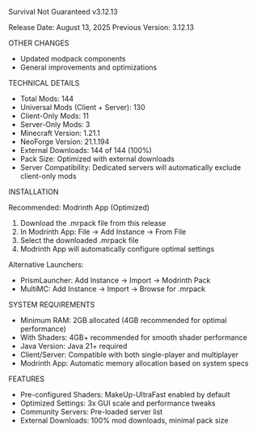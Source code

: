 Survival Not Guaranteed v3.12.13

Release Date: August 13, 2025
Previous Version: 3.12.13

OTHER CHANGES

- Updated modpack components
- General improvements and optimizations

TECHNICAL DETAILS

- Total Mods: 144
- Universal Mods (Client + Server): 130
- Client-Only Mods: 11
- Server-Only Mods: 3
- Minecraft Version: 1.21.1
- NeoForge Version: 21.1.194
- External Downloads: 144 of 144 (100%)
- Pack Size: Optimized with external downloads
- Server Compatibility: Dedicated servers will automatically exclude client-only mods

INSTALLATION

Recommended: Modrinth App (Optimized)
1. Download the .mrpack file from this release
2. In Modrinth App: File → Add Instance → From File
3. Select the downloaded .mrpack file
4. Modrinth App will automatically configure optimal settings

Alternative Launchers:
- PrismLauncher: Add Instance → Import → Modrinth Pack
- MultiMC: Add Instance → Import → Browse for .mrpack

SYSTEM REQUIREMENTS

- Minimum RAM: 2GB allocated (4GB recommended for optimal performance)
- With Shaders: 4GB+ recommended for smooth shader performance
- Java Version: Java 21+ required
- Client/Server: Compatible with both single-player and multiplayer
- Modrinth App: Automatic memory allocation based on system specs

FEATURES

- Pre-configured Shaders: MakeUp-UltraFast enabled by default
- Optimized Settings: 3x GUI scale and performance tweaks
- Community Servers: Pre-loaded server list
- External Downloads: 100% mod downloads, minimal pack size

